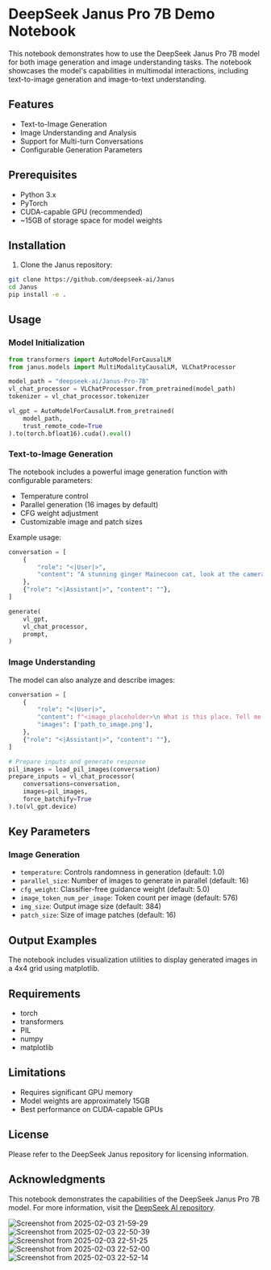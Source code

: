 # DeepSeek Janus Pro 7B Demo Notebook

This notebook demonstrates how to use the DeepSeek Janus Pro 7B model for both image generation and image understanding tasks. The notebook showcases the model's capabilities in multimodal interactions, including text-to-image generation and image-to-text understanding.

## Features

- Text-to-Image Generation
- Image Understanding and Analysis
- Support for Multi-turn Conversations
- Configurable Generation Parameters

## Prerequisites

- Python 3.x
- PyTorch
- CUDA-capable GPU (recommended)
- ~15GB of storage space for model weights

## Installation

1. Clone the Janus repository:
```bash
git clone https://github.com/deepseek-ai/Janus
cd Janus
pip install -e .
```

## Usage

### Model Initialization

```python
from transformers import AutoModelForCausalLM
from janus.models import MultiModalityCausalLM, VLChatProcessor

model_path = "deepseek-ai/Janus-Pro-7B"
vl_chat_processor = VLChatProcessor.from_pretrained(model_path)
tokenizer = vl_chat_processor.tokenizer

vl_gpt = AutoModelForCausalLM.from_pretrained(
    model_path, 
    trust_remote_code=True
).to(torch.bfloat16).cuda().eval()
```

### Text-to-Image Generation

The notebook includes a powerful image generation function with configurable parameters:

- Temperature control
- Parallel generation (16 images by default)
- CFG weight adjustment
- Customizable image and patch sizes

Example usage:
```python
conversation = [
    {
        "role": "<|User|>",
        "content": "A stunning ginger Mainecoon cat, look at the camera in the style of a nat geo portrait",
    },
    {"role": "<|Assistant|>", "content": ""},
]

generate(
    vl_gpt,
    vl_chat_processor,
    prompt,
)
```

### Image Understanding

The model can also analyze and describe images:

```python
conversation = [
    {
        "role": "<|User|>",
        "content": f"<image_placeholder>\n What is this place. Tell me it's history",
        "images": ['path_to_image.png'],
    },
    {"role": "<|Assistant|>", "content": ""},
]

# Prepare inputs and generate response
pil_images = load_pil_images(conversation)
prepare_inputs = vl_chat_processor(
    conversations=conversation, 
    images=pil_images, 
    force_batchify=True
).to(vl_gpt.device)
```

## Key Parameters

### Image Generation
- `temperature`: Controls randomness in generation (default: 1.0)
- `parallel_size`: Number of images to generate in parallel (default: 16)
- `cfg_weight`: Classifier-free guidance weight (default: 5.0)
- `image_token_num_per_image`: Token count per image (default: 576)
- `img_size`: Output image size (default: 384)
- `patch_size`: Size of image patches (default: 16)

## Output Examples

The notebook includes visualization utilities to display generated images in a 4x4 grid using matplotlib.

## Requirements

- torch
- transformers
- PIL
- numpy
- matplotlib

## Limitations

- Requires significant GPU memory
- Model weights are approximately 15GB
- Best performance on CUDA-capable GPUs

## License

Please refer to the DeepSeek Janus repository for licensing information.

## Acknowledgments

This notebook demonstrates the capabilities of the DeepSeek Janus Pro 7B model. For more information, visit the [DeepSeek AI repository](https://github.com/deepseek-ai/Janus).

![Screenshot from 2025-02-03 21-59-29](https://github.com/user-attachments/assets/380a380e-80bd-4f0d-81a4-27198072c662)
![Screenshot from 2025-02-03 22-50-39](https://github.com/user-attachments/assets/3e3b317c-6abf-47bd-91e9-6435c436bc81)
![Screenshot from 2025-02-03 22-51-25](https://github.com/user-attachments/assets/f9b92360-75cb-477b-9dd9-ba289d029fac)
![Screenshot from 2025-02-03 22-52-00](https://github.com/user-attachments/assets/38b3d7bd-4c06-40f6-b277-9912f5767692)
![Screenshot from 2025-02-03 22-52-14](https://github.com/user-attachments/assets/4c95f249-5b95-46ad-92af-abc8063ea638)


